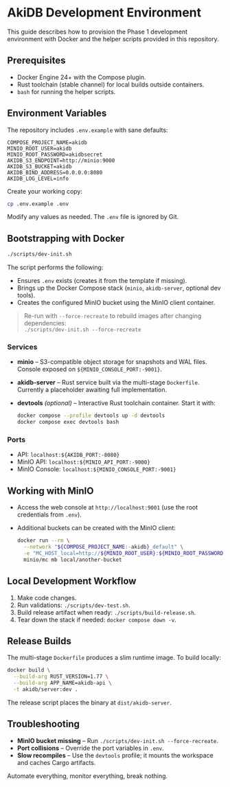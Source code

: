 # AkiDB Development Environment

This guide describes how to provision the Phase 1 development environment with Docker and the helper scripts provided in this repository.

## Prerequisites
- Docker Engine 24+ with the Compose plugin.
- Rust toolchain (stable channel) for local builds outside containers.
- `bash` for running the helper scripts.

## Environment Variables
The repository includes `.env.example` with sane defaults:

```
COMPOSE_PROJECT_NAME=akidb
MINIO_ROOT_USER=akidb
MINIO_ROOT_PASSWORD=akidbsecret
AKIDB_S3_ENDPOINT=http://minio:9000
AKIDB_S3_BUCKET=akidb
AKIDB_BIND_ADDRESS=0.0.0.0:8080
AKIDB_LOG_LEVEL=info
```

Create your working copy:

```bash
cp .env.example .env
```

Modify any values as needed. The `.env` file is ignored by Git.

## Bootstrapping with Docker

```bash
./scripts/dev-init.sh
```

The script performs the following:
- Ensures `.env` exists (creates it from the template if missing).
- Brings up the Docker Compose stack (`minio`, `akidb-server`, optional dev tools).
- Creates the configured MinIO bucket using the MinIO client container.

> Re-run with `--force-recreate` to rebuild images after changing dependencies:  
> `./scripts/dev-init.sh --force-recreate`

### Services
- **minio** – S3-compatible object storage for snapshots and WAL files. Console exposed on `${MINIO_CONSOLE_PORT:-9001}`.
- **akidb-server** – Rust service built via the multi-stage `Dockerfile`. Currently a placeholder awaiting full implementation.
- **devtools** *(optional)* – Interactive Rust toolchain container. Start it with:

  ```bash
  docker compose --profile devtools up -d devtools
  docker compose exec devtools bash
  ```

### Ports
- API: `localhost:${AKIDB_PORT:-8080}`
- MinIO API: `localhost:${MINIO_API_PORT:-9000}`
- MinIO Console: `localhost:${MINIO_CONSOLE_PORT:-9001}`

## Working with MinIO
- Access the web console at `http://localhost:9001` (use the root credentials from `.env`).
- Additional buckets can be created with the MinIO client:

  ```bash
  docker run --rm \
    --network "${COMPOSE_PROJECT_NAME:-akidb}_default" \
    -e "MC_HOST_local=http://${MINIO_ROOT_USER}:${MINIO_ROOT_PASSWORD}@minio:9000" \
    minio/mc mb local/another-bucket
  ```

## Local Development Workflow
1. Make code changes.
2. Run validations: `./scripts/dev-test.sh`.
3. Build release artifact when ready: `./scripts/build-release.sh`.
4. Tear down the stack if needed: `docker compose down -v`.

## Release Builds
The multi-stage `Dockerfile` produces a slim runtime image. To build locally:

```bash
docker build \
  --build-arg RUST_VERSION=1.77 \
  --build-arg APP_NAME=akidb-api \
  -t akidb/server:dev .
```

The release script places the binary at `dist/akidb-server`.

## Troubleshooting
- **MinIO bucket missing** – Run `./scripts/dev-init.sh --force-recreate`.
- **Port collisions** – Override the port variables in `.env`.
- **Slow recompiles** – Use the `devtools` profile; it mounts the workspace and caches Cargo artifacts.

Automate everything, monitor everything, break nothing.
